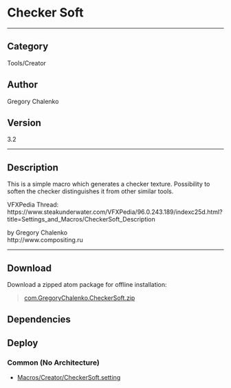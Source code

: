 # Checker Soft
___

## Category
Tools/Creator

## Author
Gregory Chalenko

## Version
3.2

___

## Description
<p>This is a simple macro which generates a checker texture. Possibility to soften the checker distinguishes it from other similar tools.</p>

<p>VFXPedia Thread:<br>
https://www.steakunderwater.com/VFXPedia/96.0.243.189/indexc25d.html?title=Settings_and_Macros/CheckerSoft_Description</p>

<p>by Gregory Chalenko<br>
http://www.compositing.ru</p>

___

## Download

Download a zipped atom package for offline installation:
> [com.GregoryChalenko.CheckerSoft.zip](https://gitlab.com/WeSuckLess/Reactor/-/archive/master/Reactor-master.zip?path=Atoms/com.GregoryChalenko.CheckerSoft)  

## Dependencies

## Deploy

### Common (No Architecture)

<ul>
<li><a href="https://gitlab.com/WeSuckLess/Reactor/-/blob/master/Atoms/com.GregoryChalenko.CheckerSoft/Macros/Creator/CheckerSoft.setting?ref_type=heads">Macros/Creator/CheckerSoft.setting</a></li>
</ul>
